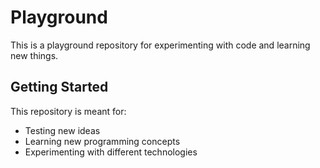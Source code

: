 # Playground

This is a playground repository for experimenting with code and learning new things.

## Getting Started

This repository is meant for:
- Testing new ideas
- Learning new programming concepts
- Experimenting with different technologies 